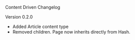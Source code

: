 Content Driven Changelog

Version 0.2.0

* Added Article content type
* Removed children. Page now inherits directly from Hash.
